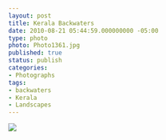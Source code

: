 ```yaml
---
layout: post
title: Kerala Backwaters
date: 2010-08-21 05:44:59.000000000 -05:00
type: photo
photo: Photo1361.jpg
published: true
status: publish
categories:
- Photographs
tags:
- backwaters
- Kerala
- Landscapes
---
```

<p><img src="{{ site.url }}/assets/images/Photo1361.jpg" /></p>
